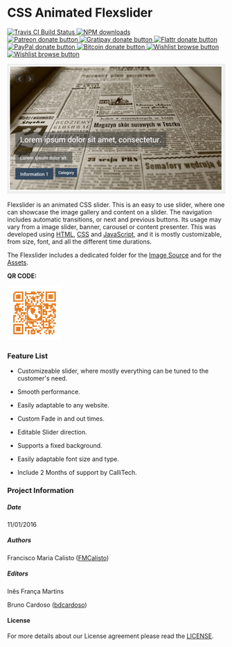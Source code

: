 # CSS Animated Flexslider

<!-- BADGES/ -->

<span class="badge-travisci">
  <a href="http://travis-ci.org/CalliTechDev/css-animated-flexslider" title="Check this project's build status on TravisCI">
    <img src="https://img.shields.io/travis/CalliTechDev/css-animated-flexslider/master.svg" alt="Travis CI Build Status" />
  </a>
</span>
<span class="badge-npmdownloads">
  <a href="https://npmjs.org/package/css-animated-flexslider" title="View this project on NPM">
    <img src="https://img.shields.io/npm/dm/css-animated-flexslider.svg" alt="NPM downloads" />
  </a>
</span>
<br class="badge-separator" />
<span class="badge-patreon">
  <a href="http://patreon.com/CalliTechDev" title="Donate to this project using Patreon">
    <img src="https://img.shields.io/badge/patreon-donate-yellow.svg" alt="Patreon donate button" />
  </a>
</span>
<span class="badge-gratipay">
  <a href="https://www.gratipay.com/CalliTechDev" title="Donate weekly to this project using Gratipay">
    <img src="https://img.shields.io/badge/gratipay-donate-yellow.svg" alt="Gratipay donate button" />
  </a>
</span>
<span class="badge-flattr">
  <a href="https://flattr.com/profile/CalliTechDev" title="Donate to this project using Flattr">
    <img src="https://img.shields.io/badge/flattr-donate-yellow.svg" alt="Flattr donate button" />
  </a>
</span>
<span class="badge-paypal">
  <a href="#" title="Donate to this project using Paypal">
    <img src="https://img.shields.io/badge/paypal-donate-yellow.svg" alt="PayPal donate button" />
  </a>
</span>
<span class="badge-bitcoin">
  <a href="#" title="Donate once-off to this project using Bitcoin">
    <img src="https://img.shields.io/badge/bitcoin-donate-yellow.svg" alt="Bitcoin donate button" />
  </a>
</span>
<span class="badge-wishlist">
  <a href="#" title="Buy an item on our wishlist for us">
    <img src="https://img.shields.io/badge/wishlist-donate-yellow.svg" alt="Wishlist browse button" />
  </a>
</span>

<span class="badge-wishlist">
  <a href="#" title="Buy an item on our wishlist for us">
    <img src="https://img.shields.io/badge/wishlist-donate-yellow.svg" alt="Wishlist browse button" />
  </a>
</span>

<!-- /BADGES -->

![alt tag](assets/screenshot1.png "Slider Preview")

Flexslider is an animated CSS slider. This is an easy to use slider, where one 
can showcase the image gallery and content on a slider. The navigation includes automatic transitions, or 
next and previous buttons. Its usage may vary from a image slider, banner, carousel or content presenter. This was developed using [HTML](http://www.w3schools.com/html/), [CSS](http://www.w3schools.com/css/) and [JavaScript](http://www.w3schools.com/js/), and it is mostly customizable, from size, font, and all the different time durations.

The Flexslider includes a dedicated folder for the [Image Source](https://github.com/CalliTechDev/css-animated-flexslider/tree/master/img) and for the [Assets](https://github.com/CalliTechDev/css-animated-flexslider/tree/master/img).

**QR CODE:**

<img src="assets/CSS_Animated_Flexslider_small.png" alt="QR CODE" width="25%">


### Feature List

- Customizeable slider, where mostly everything can be tuned to the customer's need.

- Smooth performance.

- Easily adaptable to any website.

- Custom Fade in and out times.

- Editable Slider direction.

- Supports a fixed background.

- Easily adaptable font size and type.

- Include 2 Months of support by CalliTech.


### Project Information

##### Date

11/01/2016

##### Authors

Francisco Maria Calisto ([FMCalisto](https://github.com/FMCalisto))

##### Editors

Inês França Martins

Bruno Cardoso ([bdcardoso](https://github.com/bdcardoso))


#### License

For more details about our License agreement please read the [LICENSE](https://github.com/CalliTechDev/css-animated-flexslider/blob/master/LICENSE.md).
